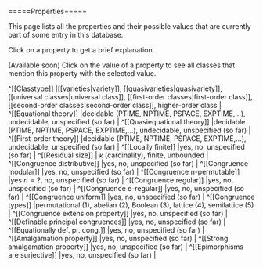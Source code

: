 =====Properties=====

This page lists all the properties and their possible values that are currently part of some entry in this database.

Click on a property to get a brief explanation.

(Available soon) Click on the value of a property to see all classes that mention this property with the selected value.

^[[Classtype]]                                    |[[varieties|variety]], [[quasivarieties|quasivariety]], [[universal classes|universal class]], [[first-order classes|first-order class]], [[second-order classes|second-order class]], higher-order class |
^[[Equational theory]]                            |decidable (PTIME, NPTIME, PSPACE, EXPTIME,...), undecidable, unspecified (so far) |
^[[Quasiequational theory]]                       |decidable (PTIME, NPTIME, PSPACE, EXPTIME,...), undecidable, unspecified (so far) |
^[[First-order theory]]                           |decidable (PTIME, NPTIME, PSPACE, EXPTIME,...), undecidable, unspecified (so far) |
^[[Locally finite]]                               |yes, no, unspecified (so far) |
^[[Residual size]]                                | $\kappa$ (cardinality), finite, unbounded |
^[[Congruence distributive]]                      |yes, no, unspecified (so far) |
^[[Congruence modular]]                           |yes, no, unspecified (so far) |
^[[Congruence n-permutable]]                      |yes $n=?$, no, unspecified (so far) |
^[[Congruence regular]]                           |yes, no, unspecified (so far) |
^[[Congruence e-regular]]                         |yes, no, unspecified (so far) |
^[[Congruence uniform]]                           |yes, no, unspecified (so far) |
^[[Congruence types]]                             |permutational (1), abelian (2), Boolean (3), lattice (4), semilattice (5) |
^[[Congruence extension property]]                |yes, no, unspecified (so far) |
^[[Definable principal congruences]]              |yes, no, unspecified (so far) |
^[[Equationally def. pr. cong.]]                  |yes, no, unspecified (so far) |
^[[Amalgamation property]]                        |yes, no, unspecified (so far) |
^[[Strong amalgamation property]]                 |yes, no, unspecified (so far) |
^[[Epimorphisms are surjective]]                  |yes, no, unspecified (so far) |
